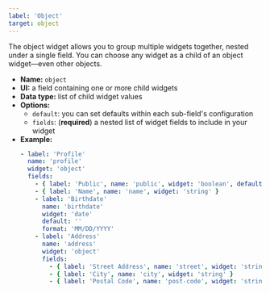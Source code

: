 ```yaml
---
label: 'Object'
target: object
---
```


The object widget allows you to group multiple widgets together, nested under a single field. You can choose any widget as a child of an object widget—even other objects.

- **Name:** `object`
- **UI:** a field containing one or more child widgets
- **Data type:** list of child widget values
- **Options:**
  - `default`: you can set defaults within each sub-field's configuration
  - `fields`: (**required**) a nested list of widget fields to include in your widget
- **Example:**
    ```yaml
    - label: 'Profile'
      name: 'profile'
      widget: 'object'
      fields:
        - { label: 'Public', name: 'public', widget: 'boolean', default: true }
        - { label: 'Name', name: 'name', widget: 'string' }
        - label: 'Birthdate'
          name: 'birthdate'
          widget: 'date'
          default: ''
          format: 'MM/DD/YYYY'
        - label: 'Address'
          name: 'address'
          widget: 'object'
          fields:
            - { label: 'Street Address', name: 'street', widget: 'string' }
            - { label: 'City', name: 'city', widget: 'string' }
            - { label: 'Postal Code', name: 'post-code', widget: 'string' }
    ```
